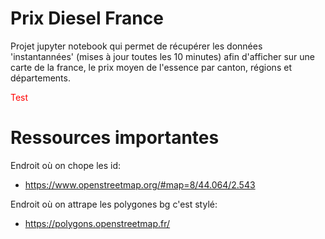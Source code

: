 <style>

  div#test {
  color : RED;
  }
  
</style>


# Prix Diesel France
Projet jupyter notebook qui permet de récupérer les données 'instantannées' (mises à jour toutes les 10 minutes) afin d'afficher sur une carte de la france, le prix moyen de l'essence par canton, régions et départements.


<div id="test"> <p> Test </p> </div>



# Ressources importantes
Endroit où on chope les id:
  * https://www.openstreetmap.org/#map=8/44.064/2.543

Endroit où on attrape les polygones bg c'est stylé:
  * https://polygons.openstreetmap.fr/

